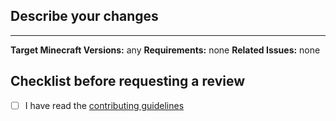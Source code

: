 <!-- Before opening a pull request to add a new feature, make sure this feature is approved by the team. -->
## Describe your changes
<!-- Describe your changes here. The more details the better! -->


---
**Target Minecraft Versions:** any <!-- 'any' means all supported versions -->
**Requirements:** none <!-- Any required server software, such as Paper?-->
**Related Issues:** none <!-- Link[s] to related issues -->

## Checklist before requesting a review
- [ ] I have read the [contributing guidelines](https://github.com/ShaneBeeStudios/HungerGames/blob/master/.github/contributing.md)
